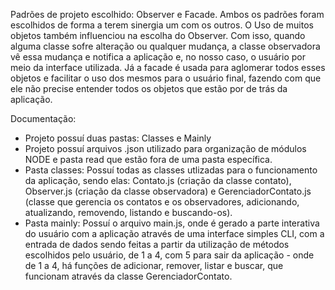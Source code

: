 Padrões de projeto escolhido:
Observer e Facade. Ambos os padrões foram escolhidos de forma a terem sinergia um com os outros.
O Uso de muitos objetos também influenciou na escolha do Observer. Com isso, quando alguma classe sofre alteração ou qualquer mudança, a classe observadora vê essa mudança e notifica a 
aplicação e, no nosso caso, o usuário por meio da interface utilizada. Já a facade é usada para aglomerar todos esses objetos e facilitar o uso dos mesmos para o usuário final, fazendo com que ele não precise entender todos os objetos que estão por de trás da aplicação.

Documentação:
- Projeto possuí duas pastas: Classes e Mainly
- Projeto possuí arquivos .json utilizado para organização de módulos NODE e pasta read que estão
fora de uma pasta específica.
- Pasta classes: Possuí todas as classes utlizadas para o funcionamento da aplicação, sendo elas:
Contato.js (criação da classe contato), Observer.js (criação da classe observadora) e 
GerenciadorContato.js (classe que gerencia os contatos e os observadores, adicionando, atualizando, removendo, listando e buscando-os).
- Pasta mainly: Possuí o arquivo main.js, onde é gerado a parte interativa do usuário com a 
aplicação através de uma interface simples CLI, com a entrada de dados sendo feitas a partir da
utilização de métodos escolhidos pelo usuário, de 1 a 4, com 5 para sair da aplicação - onde de 1 a 4, há funções de adicionar, remover, listar e buscar, que funcionam através da classe GerenciadorContato.